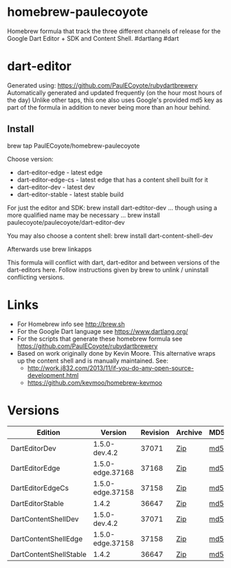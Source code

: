 homebrew-paulecoyote
====================

Homebrew formula that track the three different channels of release for the Google Dart Editor + SDK and Content Shell.  #dartlang #dart

dart-editor
===========

Generated using: https://github.com/PaulECoyote/rubydartbrewery
Automatically generated and updated frequently (on the hour most hours of the day)
Unlike other taps, this one also uses Google's provided md5 key as part of the formula in addition to never being more than an hour behind.

Install
-------
brew tap PaulECoyote/homebrew-paulecoyote

Choose version:
* dart-editor-edge - latest edge
* dart-editor-edge-cs - latest edge that has a content shell built for it
* dart-editor-dev - latest dev
* dart-editor-stable - latest stable build

For just the editor and SDK:
brew install dart-edtitor-dev
... though using a more qualified name may be necessary ...
brew install paulecoyote/paulecoyote/dart-editor-dev

You may also choose a content shell:
brew install dart-content-shell-dev

Afterwards use 
brew linkapps

This formula will conflict with dart, dart-editor and between versions of the dart-editors here.  Follow instructions given by brew to unlink / uninstall conflicting versions.

Links
=====
* For Homebrew info see http://brew.sh
* For the Google Dart language see https://www.dartlang.org/
* For the scripts that generate these homebrew formula see https://github.com/PaulECoyote/rubydartbrewery
* Based on work originally done by Kevin Moore. This alternative wraps up the content shell and is manually maintained.  See: 
    * http://work.j832.com/2013/11/if-you-do-any-open-source-development.html
    * https://github.com/kevmoo/homebrew-kevmoo

Versions
========
| Edition | Version | Revision | Archive | MD5 | Notes |
| ------- | ------- | -------- | ------- | --- | ----- |
| DartEditorDev | 1.5.0-dev.4.2 | 37071 | [Zip](http://storage.googleapis.com/dart-archive/channels/dev/release/37071/editor/darteditor-macos-x64.zip) | [md5](http://storage.googleapis.com/dart-archive/channels/dev/release/37071/editor/darteditor-macos-x64.zip.md5sum) | [Changes](http://storage.googleapis.com/dart-archive/channels/dev/release/latest/changelog.html) |
| DartEditorEdge | 1.5.0-edge.37168 | 37168 | [Zip](http://storage.googleapis.com/dart-archive/channels/be/raw/37168/editor/darteditor-macos-x64.zip) | [md5](http://storage.googleapis.com/dart-archive/channels/be/raw/37168/editor/darteditor-macos-x64.zip.md5sum) | - |
| DartEditorEdgeCs | 1.5.0-edge.37158 | 37158 | [Zip](http://storage.googleapis.com/dart-archive/channels/be/raw/37158/editor/darteditor-macos-x64.zip) | [md5](http://storage.googleapis.com/dart-archive/channels/be/raw/37158/editor/darteditor-macos-x64.zip.md5sum) | - |
| DartEditorStable | 1.4.2 | 36647 | [Zip](http://storage.googleapis.com/dart-archive/channels/stable/release/36647/editor/darteditor-macos-x64.zip) | [md5](http://storage.googleapis.com/dart-archive/channels/stable/release/36647/editor/darteditor-macos-x64.zip.md5sum) | [Changes](http://storage.googleapis.com/dart-archive/channels/stable/release/latest/changelog.html) |
| DartContentShellDev | 1.5.0-dev.4.2 | 37071 | [Zip](http://storage.googleapis.com/dart-archive/channels/dev/release/37071/dartium/content_shell-macos-ia32-release.zip) | [md5](http://storage.googleapis.com/dart-archive/channels/dev/release/37071/dartium/content_shell-macos-ia32-release.zip.md5sum) | - |
| DartContentShellEdge | 1.5.0-edge.37158 | 37158 | [Zip](http://storage.googleapis.com/dart-archive/channels/be/raw/37158/dartium/content_shell-macos-ia32-release.zip) | [md5](http://storage.googleapis.com/dart-archive/channels/be/raw/37158/dartium/content_shell-macos-ia32-release.zip.md5sum) | - |
| DartContentShellStable | 1.4.2 | 36647 | [Zip](http://storage.googleapis.com/dart-archive/channels/stable/release/36647/dartium/content_shell-macos-ia32-release.zip) | [md5](http://storage.googleapis.com/dart-archive/channels/stable/release/36647/dartium/content_shell-macos-ia32-release.zip.md5sum) | - |
